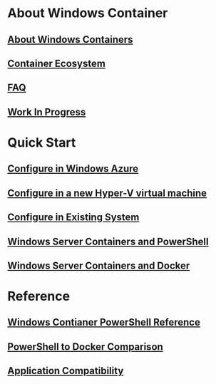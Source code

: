 # About Windows Container
## [About Windows Containers](about/about_overview.md)
## [Container Ecosystem](about/container_ecosystem.md)
## [FAQ](about/faq.md)
## [Work In Progress](about/work_in_progress.md)
# Quick Start
## [Configure in Windows Azure](quick_start/azure_setup.md)
## [Configure in a new Hyper-V virtual machine](quick_start/container_setup.md)
## [Configure in Existing System](quick_start/inplace_setup.md)
## [Windows Server Containers and PowerShell](quick_start/manage_powershell.md)
## [Windows Server Containers and Docker](quick_start/manage_docker.md)
# Reference
## [Windows Contianer PowerShell Reference](reference/powershell_overview.md)
## [PowerShell to Docker Comparison](reference/ps_docker_comparison.md)
## [Application Compatibility](reference/app_compat.md)
